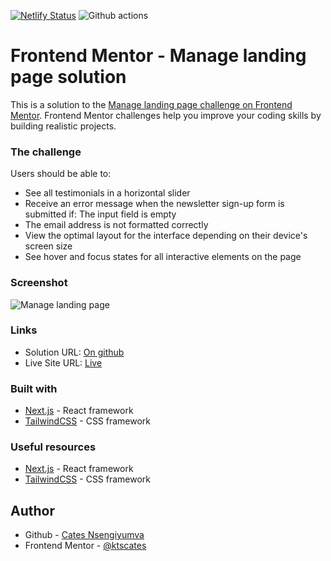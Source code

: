 [![Netlify Status](https://api.netlify.com/api/v1/badges/88349b7b-8ab9-4cf8-80e9-22b5d4fdeed6/deploy-status)](https://app.netlify.com/sites/gregarious-flan-6a0381/deploys) ![Github actions](https://github.com/ktscates/manage-landing-page/actions/workflows/node.js.yml/badge.svg)

# Frontend Mentor - Manage landing page solution

This is a solution to the [Manage landing page challenge on Frontend Mentor](https://www.frontendmentor.io/challenges/manage-landing-page-SLXqC6P5). Frontend Mentor challenges help you improve your coding skills by building realistic projects.

### The challenge

Users should be able to:

- See all testimonials in a horizontal slider
- Receive an error message when the newsletter sign-up form is submitted if: The input field is empty
- The email address is not formatted correctly
- View the optimal layout for the interface depending on their device's screen size
- See hover and focus states for all interactive elements on the page

### Screenshot

![Manage landing page](./public/assets/desktop-preview.jpg)

### Links

- Solution URL: [On github](https://github.com/ktscates/manage-landing-page)
- Live Site URL: [Live](https://gregarious-flan-6a0381.netlify.app/)

### Built with

- [Next.js](https://nextjs.org/) - React framework
- [TailwindCSS](https://nextjs.org/) - CSS framework

### Useful resources

- [Next.js](https://nextjs.org/) - React framework
- [TailwindCSS](https://nextjs.org/) - CSS framework

## Author

- Github - [Cates Nsengiyumva](https://github.com/ktscates)
- Frontend Mentor - [@ktscates](https://www.frontendmentor.io/profile/ktscates)
